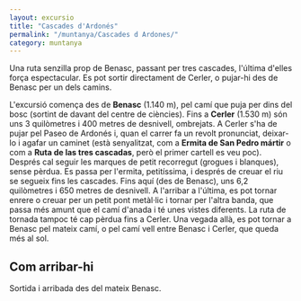 ```yaml
---
layout: excursio
title: "Cascades d'Ardonés"
permalink: "/muntanya/Cascades d Ardones/"
category: muntanya
---
```


Una ruta senzilla prop de Benasc, passant per tres cascades, l'última d'elles
força espectacular. Es pot sortir directament de Cerler, o pujar-hi des de
Benasc per un dels camins.

L'excursió comença des de **Benasc** (1.140 m), pel camí que puja per dins del
bosc (sortint de davant del centre de ciències). Fins a **Cerler** (1.530 m) són
uns 3 quilòmetres i 400 metres de desnivell, ombrejats. A Cerler s'ha de pujar
pel Paseo de Ardonés i, quan el carrer fa un revolt pronunciat, deixar-lo i
agafar un caminet (està senyalitzat, com a **Ermita de San Pedro mártir** o com a
**Ruta de las tres cascadas**, però el primer cartell es veu poc). Després cal
seguir les marques de petit recorregut (grogues i blanques), sense pèrdua. Es
passa per l'ermita, petitíssima, i després de creuar el riu se segueix fins
les cascades. Fins aquí (des de Benasc), uns 6,2 quilòmetres i 650 metres de
desnivell. A l'arribar a l'última, es pot tornar enrere o creuar per un petit
pont metàl·lic i tornar per l'altra banda, que passa més amunt que el camí
d'anada i té unes vistes diferents. La ruta de tornada tampoc té cap pèrdua
fins a Cerler. Una vegada allà, es pot tornar a Benasc pel mateix camí, o pel
camí vell entre Benasc i Cerler, que queda més al sol.

## Com arribar-hi

Sortida i arribada des del mateix Benasc.

